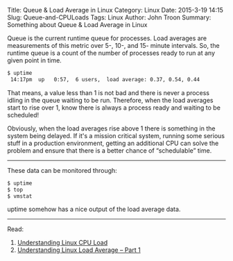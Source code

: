 Title: Queue & Load Average in Linux
Category: Linux
Date: 2015-3-19 14:15
Slug: Queue-and-CPULoads
Tags: Linux
Author: John Troon
Summary: Something about Queue & Load Average in Linux

Queue is the current runtime queue for processes. Load averages are measurements of this metric over 5-, 10-, and 15- minute
intervals. So, the runtime queue is a count of the number of processes ready to run at any given point in time.

```bash
$ uptime
 14:17pm  up   0:57,  6 users,  load average: 0.37, 0.54, 0.44
```
That means, a value less than 1 is not bad and there is never a process idling in the queue waiting to be run. Therefore, when
the load averages start to rise over 1, know there is always a process ready and waiting to be scheduled!

Obviously, when the load averages rise above 1 there is something in the system being delayed. If it's a mission critical system, running some serious stuff in a production environment, getting an additional CPU can solve the problem and ensure that there is a better chance of “schedulable” time.

----------

These data can be monitored through:
```bash
$ uptime
$ top
$ vmstat
```
uptime somehow has a nice output of the load average data.


----------

Read:

1. [Understanding Linux CPU Load](http://blog.scoutapp.com/articles/2009/07/31/understanding-load-averages)
2. [Understanding Linux Load Average – Part 1](https://prutser.wordpress.com/2012/04/23/understanding-linux-load-average-part-1)